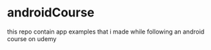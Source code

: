 # androidCourse
this repo contain app examples that i made while following an android course on udemy

